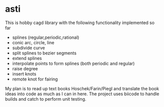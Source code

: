 # asti
This is hobby cagd library with the following functionality implemented so far
- splines (regular,periodic,rational)
- conic arc, circle, line
- subdivide curve
- split splines to bezier segments
- extend splines
- interpolate points to form splines (both periodic and regular)
- raise degree
- insert knots
- remote knot for fairing

My plan is to read up text books Hoschek/Farin/Piegl and translate the book ideas into code as much as I can in here.
The project uses biicode to handle builds and catch to perform unit testing.




